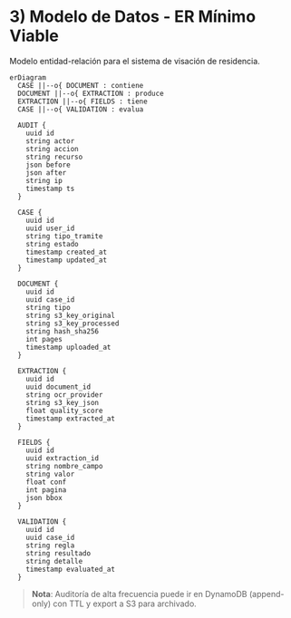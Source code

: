 # 3) Modelo de Datos - ER Mínimo Viable

Modelo entidad-relación para el sistema de visación de residencia.

```mermaid
erDiagram
  CASE ||--o{ DOCUMENT : contiene
  DOCUMENT ||--o{ EXTRACTION : produce
  EXTRACTION ||--o{ FIELDS : tiene
  CASE ||--o{ VALIDATION : evalua

  AUDIT {
    uuid id
    string actor
    string accion
    string recurso
    json before
    json after
    string ip
    timestamp ts
  }

  CASE {
    uuid id
    uuid user_id
    string tipo_tramite
    string estado
    timestamp created_at
    timestamp updated_at
  }

  DOCUMENT {
    uuid id
    uuid case_id
    string tipo
    string s3_key_original
    string s3_key_processed
    string hash_sha256
    int pages
    timestamp uploaded_at
  }

  EXTRACTION {
    uuid id
    uuid document_id
    string ocr_provider
    string s3_key_json
    float quality_score
    timestamp extracted_at
  }

  FIELDS {
    uuid id
    uuid extraction_id
    string nombre_campo
    string valor
    float conf
    int pagina
    json bbox
  }

  VALIDATION {
    uuid id
    uuid case_id
    string regla
    string resultado
    string detalle
    timestamp evaluated_at
  }
```

> **Nota**: Auditoría de alta frecuencia puede ir en DynamoDB (append-only) con TTL y export a S3 para archivado. 